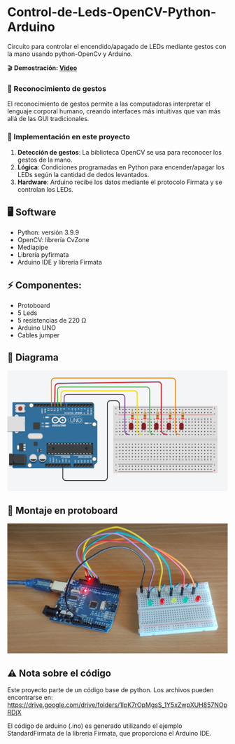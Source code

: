 # Control-de-Leds-OpenCV-Python-Arduino
Circuito para controlar el encendido/apagado de LEDs mediante gestos con la mano usando python-OpenCv y Arduino.

🎬 **Demostración: [Video](https://youtube.com/shorts/k-IrpJlKAqU)**

### 🌟 Reconocimiento de gestos
El reconocimiento de gestos permite a las computadoras interpretar el lenguaje corporal humano, creando interfaces más intuitivas que van más allá de las GUI tradicionales. 

### 🔧 Implementación en este proyecto  
1. **Detección de gestos**: La biblioteca OpenCV se usa para reconocer los gestos de la mano. 
2. **Lógica**: Condiciones programadas en Python para encender/apagar los LEDs según la cantidad de dedos levantados.  
3. **Hardware**: Arduino recibe los datos mediante el protocolo Firmata y se controlan los LEDs. 

## 🖥️ Software 
- Python: versión 3.9.9
- OpenCV: librería CvZone
- Mediapipe
- Librería pyfirmata
- Arduino IDE y librería Firmata 

## ⚡ Componentes:
- Protoboard
- 5 Leds
- 5 resistencias de 220 Ω
- Arduino UNO
- Cables jumper

## 📐 Diagrama

![alt text](./Imagenes/diagrama.PNG)

## 🔌 Montaje en protoboard

![alt text](./Imagenes/esquematico.jpg)

## ⚠️ Nota sobre el código
Este proyecto parte de un código base de python. 
Los archivos pueden encontrarse en: https://drive.google.com/drive/folders/1lpK7rOpMgsS_1Y5xZwpXUH857NOpRDjX

El código de arduino (.ino) es generado utilizando el ejemplo StandardFirmata de la libreria Firmata, que proporciona el Arduino IDE.